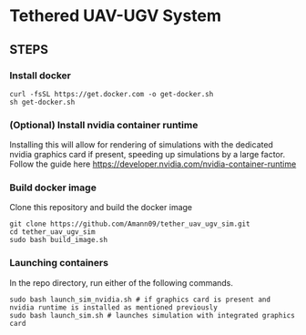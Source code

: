 # Tethered UAV-UGV System

## STEPS

### Install docker 
```
curl -fsSL https://get.docker.com -o get-docker.sh
sh get-docker.sh
```

### (Optional) Install nvidia container runtime
Installing this will allow for rendering of simulations with the dedicated nvidia graphics card if present, speeding up simulations by a large factor.
Follow the guide here https://developer.nvidia.com/nvidia-container-runtime

### Build docker image
Clone this repository and build the docker image
```
git clone https://github.com/Amann09/tether_uav_ugv_sim.git
cd tether_uav_ugv_sim
sudo bash build_image.sh
```

### Launching containers
In the repo directory, run either of the following commands.
```
sudo bash launch_sim_nvidia.sh # if graphics card is present and nvidia runtime is installed as mentioned previously
sudo bash launch_sim.sh # launches simulation with integrated graphics card

```
